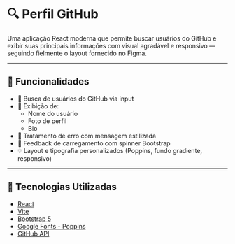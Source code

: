 # 🔍 Perfil GitHub

Uma aplicação React moderna que permite buscar usuários do GitHub e exibir suas principais informações com visual agradável e responsivo — seguindo fielmente o layout fornecido no Figma.

---

## 📌 Funcionalidades

- 🔎 Busca de usuários do GitHub via input
- 👤 Exibição de:
  - Nome do usuário
  - Foto de perfil
  - Bio
- 🛑 Tratamento de erro com mensagem estilizada
- 💬 Feedback de carregamento com spinner Bootstrap
- 💡 Layout e tipografia personalizados (Poppins, fundo gradiente, responsivo)

---

## 🚀 Tecnologias Utilizadas

- [React](https://reactjs.org/)
- [Vite](https://vitejs.dev/)
- [Bootstrap 5](https://getbootstrap.com/)
- [Google Fonts - Poppins](https://fonts.google.com/specimen/Poppins)
- [GitHub API](https://api.github.com/users)